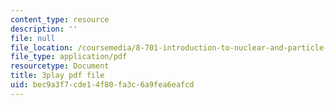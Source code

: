 ```yaml
---
content_type: resource
description: ''
file: null
file_location: /coursemedia/8-701-introduction-to-nuclear-and-particle-physics-fall-2020/bec9a3f7cde14f80fa3c6a9fea6eafcd_-hgRkC_uUzU.pdf
file_type: application/pdf
resourcetype: Document
title: 3play pdf file
uid: bec9a3f7-cde1-4f80-fa3c-6a9fea6eafcd
---
```

